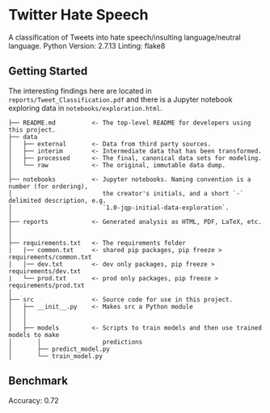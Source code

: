 # Twitter Hate Speech
A classification of Tweets into hate speech/insulting language/neutral language.
Python Version: 2.7.13
Linting: flake8


## Getting Started
The interesting findings here are located in `reports/Tweet_Classification.pdf` and there is a Jupyter notebook exploring data in `notebooks/exploration.html`.


```
├── README.md          <- The top-level README for developers using this project.
├── data
│   ├── external       <- Data from third party sources.
│   ├── interim        <- Intermediate data that has been transformed.
│   ├── processed      <- The final, canonical data sets for modeling.
│   └── raw            <- The original, immutable data dump.
│
├── notebooks          <- Jupyter notebooks. Naming convention is a number (for ordering),
│                         the creator's initials, and a short `-` delimited description, e.g.
│                         `1.0-jqp-initial-data-exploration`.
│
├── reports            <- Generated analysis as HTML, PDF, LaTeX, etc.
│
│
├── requirements.txt   <- The requirements folder
|   |── common.txt     <- shared pip packages, pip freeze > requirements/common.txt
│   │── dev.txt        <- dev only packages, pip freeze > requirements/dev.txt
|   └── prod.txt       <- prod only packages, pip freeze > requirements/prod.txt
│
├── src                <- Source code for use in this project.
│   ├── __init__.py    <- Makes src a Python module
│   │
│   │
│   ├── models         <- Scripts to train models and then use trained models to make
│       │                 predictions
│       ├── predict_model.py
│       └── train_model.py
```

## Benchmark
Accuracy: 0.72


